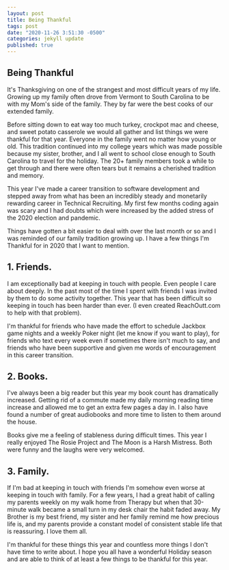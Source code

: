 ```yaml
---
layout: post
title: Being Thankful
tags: post
date: "2020-11-26 3:51:30 -0500"
categories: jekyll update
published: true
---
```


## Being Thankful

It's Thanksgiving on one of the strangest and most difficult years of my life. Growing up my family often drove from Vermont to South Carolina to be with my Mom's side of the family. They by far were the best cooks of our extended family. 

Before sitting down to eat way too much turkey, crockpot mac and cheese, and sweet potato casserole we would all gather and list things we were thankful for that year. Everyone in the family went no matter how young or old. This tradition continued into my college years which was made possible because my sister, brother, and I all went to school close enough to South Carolina to travel for the holiday. The 20+ family members took a while to get through and there were often tears but it remains a cherished tradition and memory.

This year I've made a career transition to software development and stepped away from what has been an incredibly steady and monetarily rewarding career in Technical Recruiting. My first few months coding again was scary and I had doubts which were increased by the added stress of the 2020 election and pandemic. 

Things have gotten a bit easier to deal with over the last month or so and I was reminded of our family tradition growing up. I have a few things I'm Thankful for in 2020 that I want to mention. 

## 1. Friends. 
I am exceptionally bad at keeping in touch with people. Even people I care about deeply. In the past most of the time I spent with friends I was invited by them to do some activity together. This year that has been difficult so keeping in touch has been harder than ever. (I even created ReachOutt.com to help with that problem). 

I'm thankful for friends who have made the effort to schedule Jackbox game nights and a weekly Poker night (let me know if you want to play), for friends who text every week even if sometimes there isn't much to say, and friends who have been supportive and given me words of encouragement in this career transition.

## 2. Books.
I've always been a big reader but this year my book count has dramatically increased. Getting rid of a commute made my daily morning reading time increase and allowed me to get an extra few pages a day in. I also have found a number of great audiobooks and more time to listen to them around the house. 

Books give me a feeling of stableness during difficult times. This year I really enjoyed The Rosie Project and The Moon is a Harsh Mistress. Both were funny and the laughs were very welcomed.

## 3. Family. 
If I'm bad at keeping in touch with friends I'm somehow even worse at keeping in touch with family. For a few years, I had a great habit of calling my parents weekly on my walk home from Therapy but when that 30-minute walk became a small turn in my desk chair the habit faded away. 
My Brother is my best friend, my sister and her family remind me how precious life is, and my parents provide a constant model of consistent stable life that is reassuring. I love them all. 

I'm thankful for these things this year and countless more things I don't have time to write about. I hope you all have a wonderful Holiday season and are able to think of at least a few things to be thankful for this year. 
